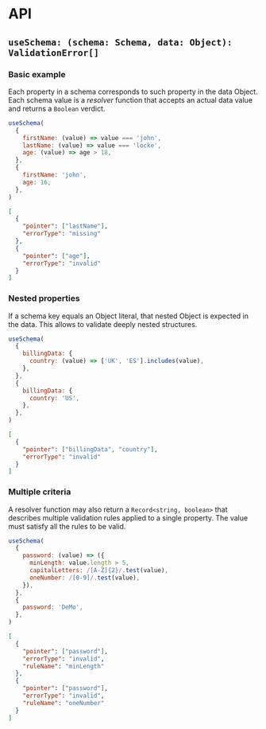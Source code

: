 # API

## `useSchema: (schema: Schema, data: Object): ValidationError[]`

### Basic example

Each property in a schema corresponds to such property in the data Object. Each schema value is a _resolver_ function that accepts an actual data value and returns a `Boolean` verdict.

```js
useSchema(
  {
    firstName: (value) => value === 'john',
    lastName: (value) => value === 'locke',
    age: (value) => age > 18,
  },
  {
    firstName: 'john',
    age: 16,
  },
)
```

```json
[
  {
    "pointer": ["lastName"],
    "errorType": "missing"
  },
  {
    "pointer": ["age"],
    "errorType": "invalid"
  }
]
```

### Nested properties

If a schema key equals an Object literal, that nested Object is expected in the data. This allows to validate deeply nested structures.

```js
useSchema(
  {
    billingData: {
      country: (value) => ['UK', 'ES'].includes(value),
    },
  },
  {
    billingData: {
      country: 'US',
    },
  },
)
```

```json
[
  {
    "pointer": ["billingData", "country"],
    "errorType": "invalid"
  }
]
```

### Multiple criteria

A resolver function may also return a `Record<string, boolean>` that describes multiple validation rules applied to a single property. The value must satisfy all the rules to be valid.

```js
useSchema(
  {
    password: (value) => ({
      minLength: value.length > 5,
      capitalLetters: /[A-Z]{2}/.test(value),
      oneNumber: /[0-9]/.test(value),
    }),
  },
  {
    password: 'DeMo',
  },
)
```

```json
[
  {
    "pointer": ["password"],
    "errorType": "invalid",
    "ruleName": "minLength"
  },
  {
    "pointer": ["password"],
    "errorType": "invalid",
    "ruleName": "oneNumber"
  }
]
```
